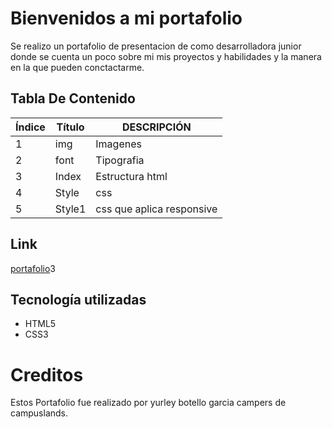 # Bienvenidos a mi portafolio

Se realizo un portafolio de presentacion de  como desarrolladora junior donde
se cuenta un poco sobre mi mis proyectos y habilidades y la manera en la que pueden conctactarme.


## Tabla De Contenido
| Índice | Título | DESCRIPCIÓN|
|--|------|-----|
| 1 | img |Imagenes|
| 2 | font |Tipografia|
| 3 | Index |Estructura html|
| 4 | Style |css|
| 5 | Style1 |css que aplica responsive|

## Link
[portafolio]( http://portafolioyulibg.netlify.app)3
 

 ## Tecnología utilizadas

* HTML5
* CSS3


# Creditos

Estos Portafolio fue realizado por yurley botello garcia campers de campuslands.

